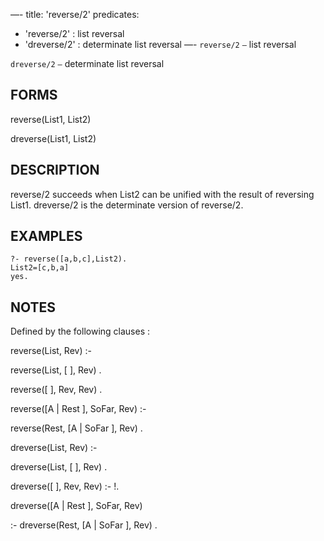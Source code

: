 —-
title: 'reverse/2'
predicates:
 - 'reverse/2' : list reversal
 - 'dreverse/2' : determinate list reversal
—-
`reverse/2` `—` list reversal

`dreverse/2` `—` determinate list reversal


## FORMS

reverse(List1, List2)

dreverse(List1, List2)


## DESCRIPTION

reverse/2 succeeds when List2 can be unified with the result of reversing List1. dreverse/2 is the determinate version of reverse/2.


## EXAMPLES

```
?- reverse([a,b,c],List2).
List2=[c,b,a]
yes.
```


## NOTES

Defined by the following clauses :

reverse(List, Rev) :-

reverse(List, [ ], Rev) .


reverse([ ], Rev, Rev) .

reverse([A | Rest ], SoFar, Rev) :-

reverse(Rest, [A | SoFar ], Rev) .


dreverse(List, Rev) :-

dreverse(List, [ ], Rev) .


dreverse([ ], Rev, Rev) :- !.

dreverse([A | Rest ], SoFar, Rev)

:- dreverse(Rest, [A | SoFar ], Rev) .

